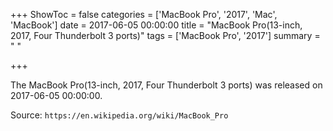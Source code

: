 +++
ShowToc = false
categories = ['MacBook Pro', '2017', 'Mac', 'MacBook']
date = 2017-06-05 00:00:00
title = "MacBook Pro(13-inch, 2017, Four Thunderbolt 3 ports)"
tags = ['MacBook Pro', '2017']
summary = " "

+++

The MacBook Pro(13-inch, 2017, Four Thunderbolt 3 ports) was released on 2017-06-05 00:00:00.

Source: `https://en.wikipedia.org/wiki/MacBook_Pro`
